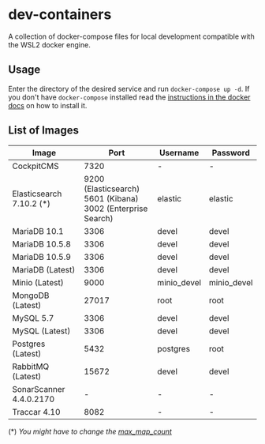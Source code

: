# dev-containers

A collection of docker-compose files for local development compatible with the WSL2 docker engine.

## Usage

Enter the directory of the desired service and run `docker-compose up -d`. If you don't have `docker-compose` installed read the [instructions in the docker docs](https://docs.docker.com/compose/install/) on how to install it.

## List of Images

| Image                     | Port                                                                  | Username    | Password    |
| ------------------------- | --------------------------------------------------------------------- | ----------- | ----------- |
| CockpitCMS                | 7320                                                                  | -           | -           |
| Elasticsearch 7.10.2 (\*) | 9200 (Elasticsearch)<br />5601 (Kibana)<br />3002 (Enterprise Search) | elastic     | elastic     |
| MariaDB 10.1              | 3306                                                                  | devel       | devel       |
| MariaDB 10.5.8            | 3306                                                                  | devel       | devel       |
| MariaDB 10.5.9            | 3306                                                                  | devel       | devel       |
| MariaDB (Latest)          | 3306                                                                  | devel       | devel       |
| Minio (Latest)            | 9000                                                                  | minio_devel | minio_devel |
| MongoDB (Latest)          | 27017                                                                 | root        | root        |
| MySQL 5.7                 | 3306                                                                  | devel       | devel       |
| MySQL (Latest)            | 3306                                                                  | devel       | devel       |
| Postgres (Latest)         | 5432                                                                  | postgres    | root        |
| RabbitMQ (Latest)         | 15672                                                                 | devel       | devel       |
| SonarScanner 4.4.0.2170   | -                                                                     | -           | -           |
| Traccar 4.10              | 8082                                                                  | -           | -           |


(\*) _You might have to change the [max_map_count](https://www.elastic.co/guide/en/elasticsearch/reference/current/docker.html#docker-prod-prerequisites)_